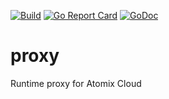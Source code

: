 [![Build](https://github.com/atomix/runtime/actions/workflows/proxy.build.yml/badge.svg)](https://github.com/atomix/runtime/actions/workflows/proxy.build.yml)
[![Go Report Card](https://goreportcard.com/badge/github.com/atomix/runtime/proxy)](https://goreportcard.com/report/github.com/atomix/runtime/proxy)
[![GoDoc](https://godoc.org/github.com/atomix/runtime/proxy?status.svg)](https://godoc.org/github.com/atomix/runtime/proxy)

# proxy
Runtime proxy for Atomix Cloud
